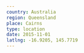 ```yaml
---
country: Australia
region: Queensland
place: Cairns
type: location
date: 2015-11-01
latlng: -16.9205, 145.7719
---
```

